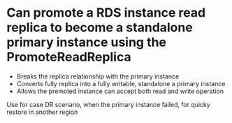 # Can promote a RDS instance read replica to become a standalone primary instance using the PromoteReadReplica
  - Breaks the replica relationship with the primary instance
  - Converts fully replica into a fully writable, standalone a primary instance 
  - Allows the premoted instance can accept both read and write operation

Use for case DR scenario, when the primary instance failed, for quicky restore in another region